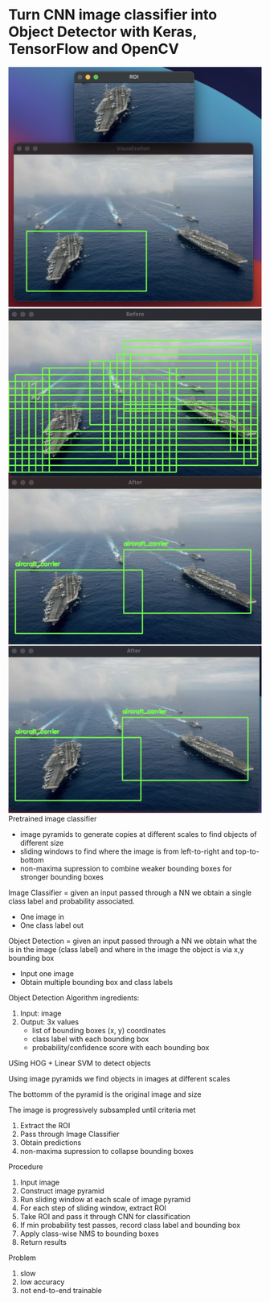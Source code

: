 # Turn CNN image classifier into Object Detector with Keras, TensorFlow and OpenCV

![image](detecting.png)
![iamge](detectbeforenms.png)
![image](detectnms.png)
Pretrained image classifier
- image pyramids to generate copies at different scales to find objects of different size
- sliding windows to find where the image is from left-to-right and top-to-bottom
- non-maxima supression to combine weaker bounding boxes for stronger bounding boxes

Image Classifier = given an input passed through a NN we obtain a single class label and probability associated.
- One image in
- One class label out

Object Detection = given an input passed through a NN we obtain what the is in the image (class label) and where in the image the object is via x,y bounding box
- Input one image
- Obtain multiple bounding box and class labels

Object Detection Algorithm ingredients:
1. Input: image
1. Output: 3x values
    - list of bounding boxes (x, y) coordinates
    - class label with each bounding box
    - probability/confidence score with each bounding box

USing HOG + Linear SVM to detect objects

Using image pyramids we find objects in images at different scales

The bottomm of the pyramid is the original image and size

The image is progressively subsampled until criteria met
1. Extract the ROI
1. Pass through Image Classifier
1. Obtain predictions
1. non-maxima supression to collapse bounding boxes

Procedure
1. Input image
1. Construct image pyramid
1. Run sliding window at each scale of image pyramid
1. For each step of sliding window, extract ROI
1. Take ROI and pass it through CNN for classification
1. If min probability test passes, record class label and bounding box
1. Apply class-wise NMS to bounding boxes
1. Return results

Problem
1. slow
1. low accuracy
1. not end-to-end trainable 